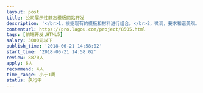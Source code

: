 ```yaml
---                
layout: post       
title: 公司展示性静态模板网站开发           
description: '</br>1，根据现有的模板和材料进行组合。</br>2，微调，要求和谐美观。</br>3，需要ps等软件根据现有的材料进行作图</br>'     
contenturl: https://pro.lagou.com/project/8505.html      
tags: [前端开发,HTML5]            
salary: 3000元以下          
publish_time: '2018-06-21 14:58:02'         
start_time: '2018-06-21 14:58:02'           
review: 8870人                   
apply: 6人                   
recommend: 4人                   
time_range: 小于1周              
status: 执行中                  
---                 
```

